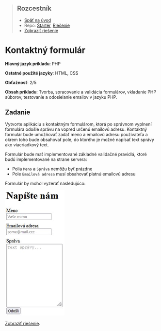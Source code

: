 <div class="hidden">

> ## Rozcestník
> - [Späť na úvod](../../README.md)
> - Repo: [Štartér](/../../tree/main/php/contact-form), [Riešenie](/../../tree/solution/php/contact-form)
> - [Zobraziť riešenie](riesenie.md)
</div>

# Kontaktný formulár
<div class="info"> 

**Hlavný jazyk príkladu**: PHP

**Ostatné použité jazyky**: HTML, CSS

**Obťažnosť**: 2/5

**Obsah príkladu**: Tvorba, spracovanie a validácia formulárov, vkladanie PHP súborov, testovanie a odosielanie emailov v jazyku PHP.
</div>

## Zadanie

Vytvorte aplikáciu s kontaktným formulárom, ktorá po správnom vyplnení formulára odošle správu na vopred určenú emailovú adresu. Kontaktný formulár bude umožňovať zadať meno a emailovú adresu používateľa a okrem toho bude obsahovať pole, do ktorého je možné napísať text správy ako viacriadkový text. 

Formulár bude mať implementované základné validačné pravidlá, ktoré budú implementované na strane servera:

- Polia `Meno` a `Správa` nemôžu byť prázdne
- Pole `Emailová adresa` musí obsahovať platnú emailovú adresu

<div style="page-break-after: always;"></div>

Formulár by mohol vyzerať nasledujúco: 

![Navrhovaný vzhľad kontaktného formulára](images_contact-form/zadanie.png)

<div class="hidden">

[Zobraziť riešenie](riesenie.md).
</div>
